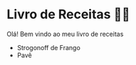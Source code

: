 # Livro de Receitas :man_cook:
Olá! Bem vindo ao meu livro de receitas

 * Strogonoff de Frango
 * Pavê
